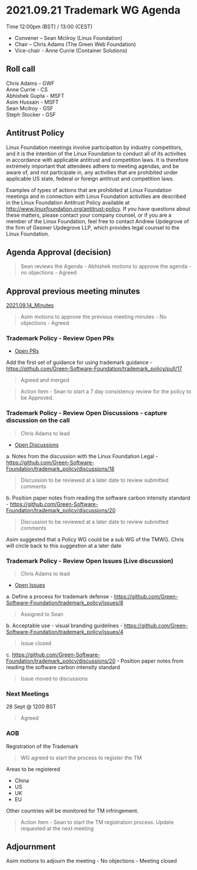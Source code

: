 # 2021.09.21 Trademark WG Agenda

Time 12:00pm (BST) / 13:00 (CEST)

- Convener –  Sean Mcilroy (Linux Foundation)
- Chair – Chris Adams (The Green Web Foundation)
- Vice-chair - Anne Currie (Container Solutions)
  
## Roll call
Chris Adams - GWF <br>
Anne Currie - CS<br>
Abhishek Gupta - MSFT<br>
Asim Hussain - MSFT<br>
Sean Mcilroy - GSF<br>
Steph Stocker - GSF<br>
  
## Antitrust Policy
Linux Foundation meetings involve participation by industry competitors, and it is the intention of the Linux Foundation to conduct all of its activities in accordance with applicable antitrust and competition laws. It is therefore extremely important that attendees adhere to meeting agendas, and be aware of, and not participate in, any activities that are prohibited under applicable US state, federal or foreign antitrust and competition laws.

Examples of types of actions that are prohibited at Linux Foundation meetings and in connection with Linux Foundation activities are described in the Linux Foundation Antitrust Policy available at http://www.linuxfoundation.org/antitrust-policy. If you have questions about these matters, please contact your company counsel, or if you are a member of the Linux Foundation, feel free to contact Andrew Updegrove of the firm of Gesmer Updegrove LLP, which provides legal counsel to the Linux Foundation.
  
## Agenda Approval (decision) 

>Sean reviews the Agenda - Abhishek motions to approve the agenda - no objections - Agreed
  
## Approval previous meeting minutes

[2021.09.14_Minutes](https://github.com/Green-Software-Foundation/trademark_wg/blob/main/Agenda_Minutes/2021.09.14_minutes.md)

> Asim motions to approve the previous meeting minutes - No objections - Agreed

### Trademark Policy - Review Open PRs 

- [Open PRs](https://github.com/Green-Software-Foundation/trademark_policy/pulls)

Add the first set of guidance for using trademark guidance - https://github.com/Green-Software-Foundation/trademark_policy/pull/17

> Agreed and merged

> Action Item - Sean to start a 7 day consistency review for the policy to be Approved.

### Trademark Policy - Review Open Discussions - capture discussion on the call 

> Chris Adams to lead

- [Open Discussions](https://github.com/Green-Software-Foundation/trademark_policy/discussions)

a. Notes from the discussion with the Linux Foundation Legal - https://github.com/Green-Software-Foundation/trademark_policy/discussions/18

> Discussion to be reviewed at a later date to review submitted comments

b. Position paper notes from reading the software carbon intensity standard - https://github.com/Green-Software-Foundation/trademark_policy/discussions/20

> Discussion to be reviewed at a later date to review submitted comments

Asim suggested that a Policy WG could be a sub WG of the TMWG. Chris will circle back to this suggestion at a later date

### Trademark Policy - Review Open Issues (Live discussion) 

> Chris Adams to lead

- [Open Issues](https://github.com/Green-Software-Foundation/trademark_policy/issues)

a. Define a process for trademark defense - https://github.com/Green-Software-Foundation/trademark_policy/issues/8
> Assigned to Sean

b. Acceptable use - visual branding guidelines - https://github.com/Green-Software-Foundation/trademark_policy/issues/4
> Issue closed

c. https://github.com/Green-Software-Foundation/trademark_policy/discussions/20 - Position paper notes from reading the software carbon intensity standard
> Issue moved to discussions

### Next Meetings
28 Sept @ 1200 BST
> Agreed

### AOB
Registration of the Trademark
> WG agreed to start the process to register the TM

Areas to be registered
- China
- US
- UK
- EU

Other countries will be monitored for TM infringement.

> Action Item - Sean to start the TM registration process. Update requested at the next meeting

## Adjournment
Asim motions to adjourn the meeting - No objections - Meeting closed
